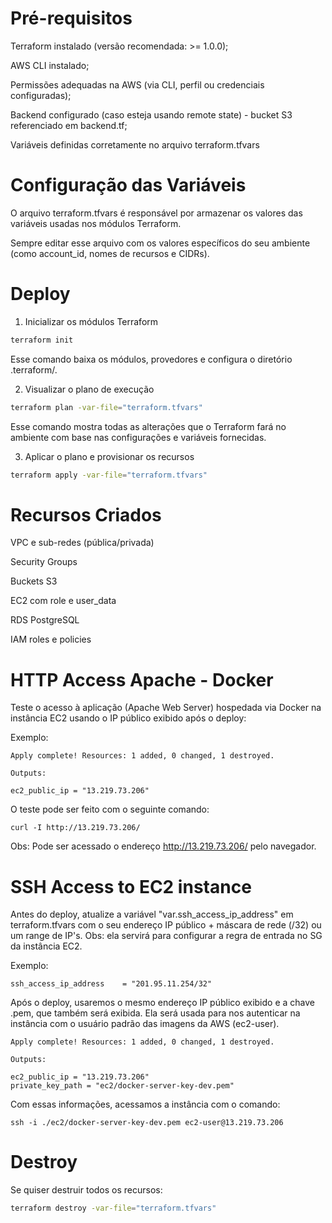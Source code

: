 # Pré-requisitos


Terraform instalado (versão recomendada: >= 1.0.0);

AWS CLI instalado;

Permissões adequadas na AWS (via CLI, perfil ou credenciais configuradas);

Backend configurado (caso esteja usando remote state) - bucket S3 referenciado em backend.tf;

Variáveis definidas corretamente no arquivo terraform.tfvars




# Configuração das Variáveis


O arquivo terraform.tfvars é responsável por armazenar os valores das variáveis usadas nos módulos Terraform.

Sempre editar esse arquivo com os valores específicos do seu ambiente (como account_id, nomes de recursos e CIDRs).


# Deploy


1. Inicializar os módulos Terraform

```bash
terraform init
```
Esse comando baixa os módulos, provedores e configura o diretório .terraform/.

2. Visualizar o plano de execução

```bash
terraform plan -var-file="terraform.tfvars"
```

Esse comando mostra todas as alterações que o Terraform fará no ambiente com base nas configurações e variáveis fornecidas.

3. Aplicar o plano e provisionar os recursos

```bash
terraform apply -var-file="terraform.tfvars"
```


# Recursos Criados


VPC e sub-redes (pública/privada)

Security Groups

Buckets S3

EC2 com role e user_data

RDS PostgreSQL

IAM roles e policies



# HTTP Access Apache - Docker

Teste o acesso à aplicação (Apache Web Server) hospedada via Docker na instância EC2 usando o IP público exibido após o deploy:

Exemplo:

    Apply complete! Resources: 1 added, 0 changed, 1 destroyed.

    Outputs:

    ec2_public_ip = "13.219.73.206"


O teste pode ser feito com o seguinte comando:


    curl -I http://13.219.73.206/


Obs: Pode ser acessado o endereço http://13.219.73.206/ pelo navegador.

# SSH Access to EC2 instance

Antes do deploy, atualize a variável "var.ssh_access_ip_address" em terraform.tfvars com o seu endereço IP público + máscara de rede (/32) ou um range de IP's. Obs: ela servirá para configurar a regra de entrada no SG da instância EC2.

Exemplo: 

    ssh_access_ip_address    = "201.95.11.254/32"

Após o deploy, usaremos o mesmo endereço IP público exibido e a chave .pem, que também será exibida. Ela será usada para nos autenticar na instância com o usuário padrão das imagens da AWS (ec2-user).

 
    Apply complete! Resources: 1 added, 0 changed, 1 destroyed.

    Outputs:

    ec2_public_ip = "13.219.73.206"
    private_key_path = "ec2/docker-server-key-dev.pem"

    
Com essas informações, acessamos a instância com o comando:



    ssh -i ./ec2/docker-server-key-dev.pem ec2-user@13.219.73.206



# Destroy
Se quiser destruir todos os recursos:

```bash
terraform destroy -var-file="terraform.tfvars"
```




